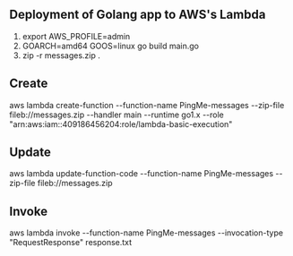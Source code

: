 ## Deployment of Golang app to AWS's Lambda

1. export AWS_PROFILE=admin
2. GOARCH=amd64 GOOS=linux go build main.go
3. zip -r messages.zip .

## Create
aws lambda create-function --function-name PingMe-messages --zip-file fileb://messages.zip --handler main --runtime go1.x --role "arn:aws:iam::409186456204:role/lambda-basic-execution"

## Update
aws lambda update-function-code --function-name PingMe-messages --zip-file fileb://messages.zip

## Invoke
aws lambda invoke --function-name PingMe-messages --invocation-type "RequestResponse" response.txt